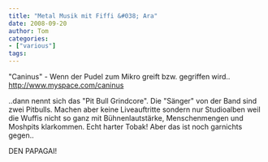 ```yaml
---
title: "Metal Musik mit Fiffi &#038; Ara"
date: 2008-09-20
author: Tom
categories:
- ["various"]
tags:
---
```

"Caninus" - Wenn der Pudel zum Mikro greift bzw. gegriffen wird..
<a title="http://www.myspace.com/caninus" href="http://www.myspace.com/caninus" target="_self">http://www.myspace.com/caninus</a>

..dann nennt sich das "Pit Bull Grindcore". Die "Sänger" von der Band sind zwei Pitbulls. Machen aber keine Liveauftritte sondern nur Studioalben weil die Wuffis nicht so ganz mit Bühnenlautstärke, Menschenmengen und Moshpits klarkommen. Echt harter Tobak! Aber das ist noch garnichts gegen..

DEN PAPAGAI!
<object classid="clsid:d27cdb6e-ae6d-11cf-96b8-444553540000" width="425" height="344" codebase="http://download.macromedia.com/pub/shockwave/cabs/flash/swflash.cab#version=6,0,40,0"><param name="allowFullScreen" value="true" /><param name="src" value="http://www.youtube.com/v/c1IsxEyThbQ&amp;hl=de&amp;fs=1" /><embed type="application/x-shockwave-flash" width="425" height="344" src="http://www.youtube.com/v/c1IsxEyThbQ&amp;hl=de&amp;fs=1" allowfullscreen="true"></embed></object>